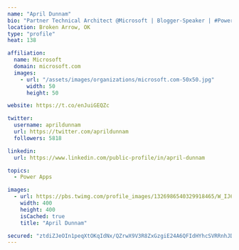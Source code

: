 ```yaml
---
name: "April Dunnam"
bio: "Partner Technical Architect @Microsoft | Blogger-Speaker | #PowerApps, #PowerAutomate, #Office365, #SharePoint | #WIT | #Karaoke Queen"
location: Broken Arrow, OK
type: "profile"
heat: 138

affiliation:
  name: Microsoft
  domain: microsoft.com
  images:
    - url: "/assets/images/organizations/microsoft.com-50x50.jpg"
      width: 50
      height: 50

website: https://t.co/enJuiGEQZc

twitter:
  username: aprildunnam
  url: https://twitter.com/aprildunnam
  followers: 5818

linkedin:
  url: https://www.linkedin.com/public-profile/in/april-dunnam

topics:
  - Power Apps

images:
  - url: https://pbs.twimg.com/profile_images/1326986540329918465/W_IJ6Ih2_400x400.jpg
    width: 400
    height: 400
    isCached: true
    title: "April Dunnam"

secured: "ztdiZJeOIn1peqXtOKqIdNx/QZrwX9V3R8ZxGzgiE24A6QFIdHYhcSVRRnhJDehuYPPqT+lmbB905+FBOraKXbP+bH0m80ufYt0an3rZU0KpCSAi5uTaKp10u6I6kOU01QC8w79ydlAZ0KZ90jTrRBhYURRPn1buGHTX9iEg5yyLH1VUICx5H97PT0Aynj8Y13bVACoQtEj+n1k9d7FKL0rTn8enRghfcatQC04x9rfQxyVZnPIcsvaS32/voBzX6jlxZEHqgN6Q6RqNiWBJZQMu++cgAy9iotrmvtcVFnUTgr5hgpWrHh1th7nifiFFSs1DVNccQgBZIu3K0yzEahb+ekIo5M00QfsOBzFN7Z4NzyFNn6rdqc5qJhPEcWCLQ2sJG+FM05yNPWj1WksYILdAsmJ9eSZhnre+6ktbBxo=;b1s8JVMx5X2jw0qS7nxxZA=="
---
```


